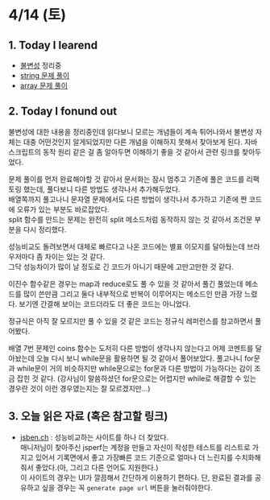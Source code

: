 # 4/14 (토)

## 1. Today I learend

+ [불변성](01_immutability.md) 정리중
+ [string 문제 풀이](fds-js-exercise/string.md)
+ [array 문제 풀이](fds-js-exercise/array.md)

## 2. Today I fonund out

불변성에 대한 내용을 정리중인데 읽다보니 모르는 개념들이 계속 튀어나와서 불변성 자체는 대충 어떤것인지 알게되었지만 다른 개념을 이해하지 못해서 찾아보게 된다. 자바스크립트의 동작 원리 같은 걸 좀 알아두면 이해하기 좋을 것 같아서 관련 링크를 찾아두었다.

문제 풀이를 먼저 완료해야할 것 같아서 문서화는 잠시 멈추고 기존에 풀은 코드를 리팩토링 했는데, 풀다보니 다른 방법도 생각나서 추가해두었다.  
배열쪽까지 풀고나니 문자열 문제에서도 다른 방법이 생각나서 추가하고 기존에 짠 코드에 오류가 있는 부분도 바로잡았다.  
split 함수를 만드는 문제는 완전히 split 메소드처럼 동작하지 않는 것 같아서 조건문 부분을 다시 정리했다.  

성능비교도 돌려보면서 대체로 빠르다고 나온 코드에는 별표 이모지를 달아뒀는데 브라우저마다 좀 차이는 있는 것 같다.  
그닥 성능차이가 많이 날 정도로 긴 코드가 아니기 때문에 고만고만한 것 같다.

이진수 함수같은 경우는 map과 reduce로도 풀 수 있을 것 같아서 풀긴 풀었는데 메소드를 많이 쓴만큼 그리고 둘다 내부적으로 반복이 이루어지는 메소드인 만큼 가장 느렸다. 보기엔 간결해 보이는 코드더라도 더 좋은 코드는 아니었다.

정규식은 아직 잘 모르지만 풀 수 있을 것 같은 코드는 정규식 레퍼런스를 참고하면서 풀어봤다.

배열 7번 문제인 coins 함수는 도저히 다른 방법이 생각나지 않는다고 어제 코멘트를 달아놨는데 오늘 다시 보니 while문을 활용하면 될 것 같아서 풀어보았다. 풀고나니 for문과 while문이 거의 비슷하지만 while문으로는 for문과 다른 방법이 가능하다는 감이 조금 잡힌 것 같다.  (강사님이 말씀하셨던 for문으로는 어렵지만 while로 해결할 수 있는 경우란 것이 이런 경우였는지는 잘 모르겠지만...)


## 3. 오늘 읽은 자료 (혹은 참고할 링크)

+ [jsben.ch](http://jsben.ch) : 성능비교하는 사이트를 하나 더 찾았다.  
매니저님이 찾아주신 jsperf는 계정을 만들고 자신이 작성한 테스트를 리스트로 가지고 있어서 기록면에서 좋고 가장빠른 코드 기준으로 얼마나 더 느린지를 수치화해줘서 좋았다.(아, 그리고 다른 언어도 지원한다.)  
이 사이트의 경우는 UI가 깔끔해서 간단하게 이용하기 편하다. 단, 완료된 결과를 공유하고 싶을 경우는 꼭 `generate page url` 버튼을 눌러줘야한다. 